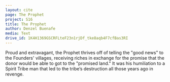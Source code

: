 ```yaml
---
layout: cite
page: The Prophet
project: S16
title: The Prophet
author: Denzel Buenafe
media: Text
drive_id: 1K4H1369GSCRFLteF23n1rjDf_tke8aqb4F7cfBas3RI
---
```

Proud and extravagant, the Prophet thrives off of telling the "good news" to the Founders' villages, receiving riches in exchange for the promise that the donor would be able to got to the "promised land." It was his humiliation to a Spirit Tribe man that led to the tribe’s destruction all those years ago in revenge.
